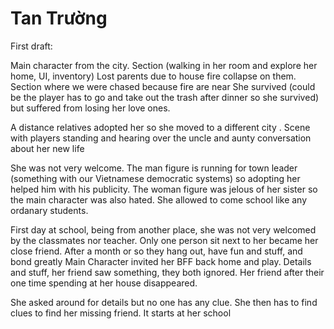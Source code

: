 # Tan Trường
First draft:

Main character from the city.
Section (walking in her room and explore her home, UI, inventory)
Lost parents due to house fire collapse on them.
Section where we were chased because fire are near
She survived (could be the player has to go and take out the trash after dinner so she survived) but suffered from losing her love ones.

A distance relatives adopted her so she moved to a different city .
Scene with players standing and hearing over the uncle and aunty conversation about her new life


She was not very welcome.
The man figure is running for town leader (something with our Vietnamese democratic systems) so adopting her helped him with his publicity.
The woman figure was jelous of her sister so the main character was also hated.
She allowed to come school like any ordanary students.

First day at school, being from another place, she was not very welcomed by the classmates nor teacher.
Only one person sit next to her became her close friend.
After a month or so they hang out, have fun and stuff, and bond greatly
Main Character invited her BFF back home and play.
Details and stuff, her friend saw something, they both ignored.
Her friend after their one time spending at her house disappeared.

She asked around for details but no one has any clue.
She then has to find clues to find her missing friend. It starts at her school
